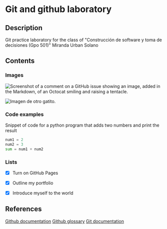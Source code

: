 # Git and github laboratory

## Description
Git practice laboratory for the class of "Construcción de software y toma de decisiones (Gpo 501)"
Miranda Urban Solano

## Contents
### Images
![Screenshot of a comment on a GitHub issue showing an image, added in the Markdown, 
of an Octocat smiling and raising a tentacle.](https://myoctocat.com/assets/images/base-octocat.svg)

![Imagen de otro gatito.]([https://www.google.com/url?sa=i&url=https%3A%2F%2Fwww.istockphoto.com%2Fes%2Ffotos%2Fgatos&psig=AOvVaw3HTLptS2s-e-vqQgyyviGD&ust=1743190187645000&source=images&cd=vfe&opi=89978449&ved=0CBEQjRxqFwoTCNDv_dD_qowDFQAAAAAdAAAAABAE](https://media.istockphoto.com/id/1443562748/es/foto/lindo-gato-de-jengibre.jpg?s=612x612&w=0&k=20&c=JVC5Z3LxpaTQaXu_fMZjIb73r39z6b0SnAxvNI8iZG0=))

### Code examples
Snippet of code for a python program that adds two numbers and print the result
```python 
num1 = 2
num2 = 3
sum = num1 + num2
```

### Lists
- [x] Turn on GitHub Pages
- [x] Outline my portfolio
- [x] Introduce myself to the world


## References
[Github documentation](https://docs.github.com/en)
[Github glossary](https://docs.github.com/en/get-started/learning-about-github/github-glossary)
[Git documentation](https://git-scm.com/doc)

